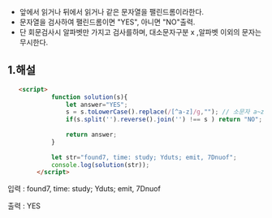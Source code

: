 - 앞에서 읽거나 뒤에서 읽거나 같은 문자열을 팰린드롬이라한다.
- 문자열을 검사하여 팰린드롬이면 "YES", 아니면 "NO"출력.
- 단 회문검사시 알파벳만 가지고 검사를하며, 대소문자구분 x ,알파벳 이외의 문자는 무시한다.



## 1.해설
```html
   <script>
            function solution(s){
                let answer="YES";
                s = s.toLowerCase().replace(/[^a-z]/g,""); // 소문자 a~z가 아닌 문자들을 전부 빈문자열로 대체 (정규표현식)
                if(s.split('').reverse().join('') !== s ) return "NO";  // 각 문자를 배열의 요소로 변환후 뒤집은다음 다시 문자열로 병합후 검사.
                
                return answer;
            }
            
            let str="found7, time: study; Yduts; emit, 7Dnuof";
            console.log(solution(str));
        </script>
```



입력 : found7, time: study; Yduts; emit, 7Dnuof


출력 : YES

